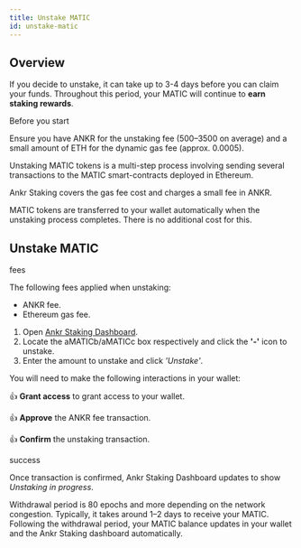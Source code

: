 ```yaml
---
title: Unstake MATIC
id: unstake-matic
---
```


## Overview

If you decide to unstake, it can take up to 3-4 days before you can claim your funds. Throughout this period, your MATIC will continue to **earn staking rewards**.

<Callout> Before you start

Ensure you have ANKR for the unstaking fee (500–3500 on average) and a small amount of ETH for the dynamic gas fee (approx. 0.0005).

Unstaking MATIC tokens is a multi-step process involving sending several transactions to the MATIC smart-contracts deployed in Ethereum.

Ankr Staking covers the gas fee cost and charges a small fee in ANKR.

MATIC tokens are transferred to your wallet automatically when the unstaking process completes. There is no additional cost for this.
</Callout>

## Unstake MATIC

<Callout type="warning" emoji="❗"> fees

The following fees applied when unstaking:
* ANKR fee.
* Ethereum gas fee. 

</Callout>

1. Open [Ankr Staking Dashboard](https://www.ankr.com/staking/dashboard/).
3. Locate the aMATICb/aMATICc box respectively and click the **'-'** icon to unstake.
4. Enter the amount to unstake and click *'Unstake'*.

You will need to make the following interactions in your wallet:

👍 **Grant access** to grant access to your wallet.

👍 **Approve** the ANKR fee transaction.

👍 **Confirm** the unstaking transaction.

<Callout> success

Once transaction is confirmed, Ankr Staking Dashboard updates to show *Unstaking in progress*.

Withdrawal period is 80 epochs and more depending on the network congestion. Typically, it takes around 1–2 days to receive your MATIC. 
Following the withdrawal period, your MATIC balance updates in your wallet and the Ankr Staking dashboard automatically.

</Callout>

